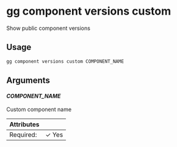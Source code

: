 # gg component versions custom

Show public component versions

## Usage

```bash
gg component versions custom COMPONENT_NAME
```

## Arguments

#### *COMPONENT_NAME*

Custom component name

| Attributes      | &nbsp;
|-----------------|-------------
| Required:       | ✓ Yes


